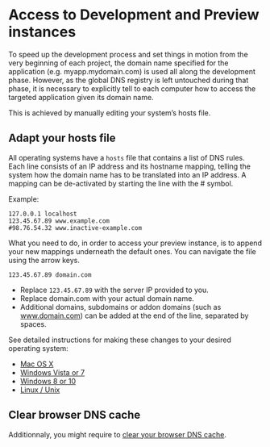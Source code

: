 # Access to Development and Preview instances

To speed up the development process and set things in motion from the very beginning of each project, the domain name specified for the application (e.g. myapp.mydomain.com) is used all along the development phase. However, as the global DNS registry is left untouched during that phase, it is necessary to explicitly tell to each computer how to access the targeted application given its domain name.   

This is achieved by manually editing your system’s hosts file.



## Adapt your hosts file

All operating systems have a `hosts` file that contains a list of DNS rules. Each line consists of an IP address and its hostname mapping, telling the system how the domain name has to be translated into an IP address. A mapping can be de-activated by starting the line with the # symbol. 

Example:

```
127.0.0.1 localhost
123.45.67.89 www.example.com
#98.76.54.32 www.inactive-example.com
```

What you need to do, in order to access your preview instance, is to append your new mappings underneath the default ones. You can navigate the file using the arrow keys.   

```
123.45.67.89 domain.com 
```

- Replace `123.45.67.89` with the server IP provided to you. 
- Replace domain.com with your actual domain name. 
- Additional domains, subdomains or addon domains (such as www.domain.com) can be added at the end of the line, separated by spaces.  



See detailed instructions for making these changes to your desired operating system:

* [Mac OS X](mac-os-x.md)
* [Windows Vista or 7](windows-7.md)
* [Windows 8 or 10](windows-10.md)
* [Linux / Unix](linux-unix.md)



## Clear browser DNS cache

Additionnaly, you might require to [clear your browser DNS cache](browser-cache.md#empty-dns-cache).

